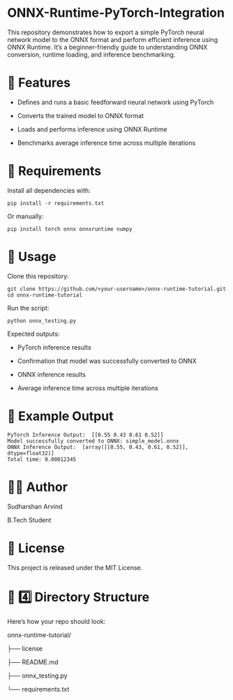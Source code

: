 # ONNX-Runtime-PyTorch-Integration
This repository demonstrates how to export a simple PyTorch neural network model to the ONNX format and perform efficient inference using ONNX Runtime.
It’s a beginner-friendly guide to understanding ONNX conversion, runtime loading, and inference benchmarking.

# 🚀 Features

* Defines and runs a basic feedforward neural network using PyTorch

* Converts the trained model to ONNX format

* Loads and performs inference using ONNX Runtime

* Benchmarks average inference time across multiple iterations


# 🧰 Requirements

Install all dependencies with:

```
pip install -r requirements.txt
```

Or manually:
```
pip install torch onnx onnxruntime numpy
```

# 📘 Usage

Clone this repository:
```
git clone https://github.com/<your-username>/onnx-runtime-tutorial.git
cd onnx-runtime-tutorial
```
Run the script:
```
python onnx_testing.py
```
Expected outputs:

* PyTorch inference results

* Confirmation that model was successfully converted to ONNX

* ONNX inference results

* Average inference time across multiple iterations

# 🧩 Example Output
```
PyTorch Inference Output:  [[0.55 0.43 0.61 0.52]]
Model successfully converted to ONNX: simple_model.onnx
ONNX Inference Output:  [array([[0.55, 0.43, 0.61, 0.52]], dtype=float32)]
Total time: 0.00012345
```

# 🧑‍💻 Author

Sudharshan Arvind

B.Tech Student

# 📜 License

This project is released under the MIT License.


# 🧩 4️⃣ Directory Structure

Here’s how your repo should look:

onnx-runtime-tutorial/

├── license

├── README.md

├── onnx_testing.py

└── requirements.txt

